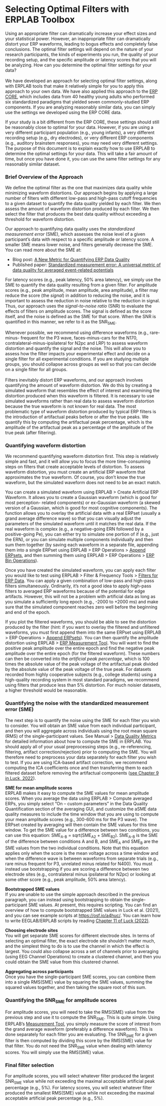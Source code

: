 # Selecting Optimal Filters with ERPLAB Toolbox
Using an appropriate filter can dramatically increase your effect sizes and your
statistical power. However, an inappropriate filter can dramatically distort your ERP waveforms,
leading to bogus effects and completely false conclusions. The optimal filter settings will depend
on the nature of your research participants, the kinds of experiments you run, the quality of your
recording setup, and the specific amplitude or latency scores that you will be analyzing. How can
you determine the optimal filter settings for your data?<br><br>
We have developed an approach for selecting optimal filter settings, <REF> along with
ERPLAB tools that make it relatively simple for you to apply this approach to your own data.
We have also applied this approach to the [ERP CORE](https://osf.io/thsqg/), which includes data from 40 healthy
young adults who performed six standardized paradigms that yielded seven commonly-studied
ERP components. If you are analyzing reasonably similar data, you can simply use the settings
we developed using the ERP CORE data. <The table below shows these recommended settings
see REF for a detailed description. Note that different filter settings are optimal for different
components and different scoring methods.><br>

If your study is a bit different from the ERP CORE, these settings should still be
reasonably close to optimal for your data. However, if you are using a very different participant
population (e.g., young infants), a very different recording setup (e.g., dry electrodes), or very
different ERP components (e.g., auditory brainstem responses), you may need very different
settings. The purpose of this document is to explain exactly how to use ERPLAB to determine
the optimal settings for your data. This will take a fair amount of time, but once you have done it,
you can use the same filter settings for any reasonably similar dataset.<br>

### Brief Overview of the Approach
We define the optimal filter as the one that maximizes data quality while minimizing
waveform distortions. Our approach begins by applying a large number of filters with different
low-pass and high-pass cutoff frequencies to a given dataset to quantify the data quality yielded
by each filter. We then assess the amount of waveform distortion produced by each filter. We
then select the filter that produces the best data quality without exceeding a threshold for
waveform distortion.<br>

Our approach to quantifying data quality uses the _standardized measurement error_ (SME), which assesses the noise level of a given participant’s data with respect to a specific
amplitude or latency score. A smaller SME means lower noise, and filters generally decrease the
SME. You can read more about the SME at:<br>
* Blog post: [A New Metric for Quantifying ERP Data Quality](https://erpinfo.org/blog/2020/4/28/data-quality)
* Published paper: [Standardized measurement error: A universal metric of data quality for averaged event-related potentials
](https://onlinelibrary.wiley.com/doi/10.1111/psyp.13793)<br>

For latency scores (e.g., peak latency, 50% area latency), we simply use the SME to
quantify the data quality resulting from a given filter. For amplitude scores (e.g., peak amplitude,
mean amplitude, area amplitude), a filter may reduce the score (the _signal_) in addition to
reducing the noise, and it is important to assess the reduction in noise relative to the reduction in
signal. Thus, our approach uses the _signal-to-noise ratio_ (SNR) to evaluate the effects of filters
on amplitude scores. The signal is defined as the score itself, and the noise is defined as the SME
for that score. When the SNR is quantified in this manner, we refer to it as the SNR<sub>SME</sub>.<br>

Whenever possible, we recommend using difference waveforms (e.g., rare-minus-
frequent for the P3 wave, faces-minus-cars for the N170, contralateral-minus-ipsilateral for N2pc
and LRP) to assess waveform distortion and quantify the signal and the noise. This will allow you to assess how the filter impacts your experimental effect and decide on a single filter for all
experimental conditions. If you are studying multiple groups, you should collapse across groups
as well so that you can decide on a single filter for all groups.<br><br>
Filters inevitably distort ERP waveforms, and our approach involves quantifying the
amount of waveform distortion. We do this by creating a simulated waveform that resembles the
effect of interest and examining the distortion produced when this waveform is filtered. It is
necessary to use simulated waveforms rather than real data to assess waveform distortion
because the true waveform is not known for real data. The most problematic type of waveform
distortion produced by typical ERP filters is the introduction of artifactual peaks before or after
the true peaks. We quantify this by computing the artifactual peak percentage, which is the
amplitude of the artifactual peak as a percentage of the amplitude of the true peak (after
filtering).<br>

### Quantifying waveform distortion
We recommend quantifying waveform distortion first. This step is relatively simple and
fast, and it will allow you to focus the more time-consuming steps on filters that create
acceptable levels of distortion. To assess waveform distortion, you must create an artificial ERP
waveform that approximates the true waveform. Of course, you don’t know the true waveform,
but the simulated waveform does not need to be an exact match.<br>

You can create a simulated waveform using ERPLAB > Create Artificial ERP
Waveform. It allows you to create a Gaussian waveform (which is good for most perception-
related components) or ex-Gaussian waveform (a skewed version of a Gaussian, which is good
for most cognitive components). The function allows you to overlay the artificial data with a real
ERPset (usually a grand average difference wave) so that you can visually adjust the parameters
of the simulated waveform until it matches the real data. If the real waveform is complex (e.g., a
negative-going ERN followed by a positive-going Pe), you can either try to simulate one portion
of if (e.g., just the ERN), or you can simulate multiple components individually and then sum
them together (by saving each waveform in a separate file, appending them into a single ERPset
using ERPLAB > ERP Operations > [Append ERPsets](https://github.com/lucklab/erplab/wiki/Appending-ERPSETS), and then summing them using ERPLAB > ERP Operations > [ERP Bin Operations](https://github.com/lucklab/erplab/wiki/ERP-Bin-Operations)).<br>

Once you have created the simulated waveform, you can apply each filter you would like
to test using ERPLAB > Filter & Frequency Tools > [Filters for ERP Data](https://github.com/lucklab/erplab/wiki/Filtering-EEG-and-ERPs:-Tutorial). You can apply a given
combination of low-pass and high-pass filters simultaneously. Ordinarily, it’s not a good idea to
apply high-pass filters to averaged ERP waveforms because of the potential for edge artifacts.
However, this will not be a problem with artificial data as long as you simulate a sufficiently
long epoch (e.g., -2000 to +2000 ms) and make sure that the simulated component reaches zero
well before the beginning and end of the epoch.<br>

If you plot the filtered waveforms, you should be able to see the distortion produced by
the filter (hint: if you want to overlay the filtered and unfiltered waveforms, you must first
append them into the same ERPset using ERPLAB > ERP Operations > [Append ERPsets](https://github.com/lucklab/erplab/wiki/Appending-ERPSETS)). You
can then quantify the amplitude distortion using ERPLAB > [ERP Measurement Tool](https://github.com/lucklab/erplab/wiki/ERP-Measurement-Tool). You will
want to find the positive peak amplitude over the entire epoch and find the negative peak
amplitude over the entire epoch (for the filtered waveform). These numbers can then be
converted into the _artificial peak percentage_, which is 100 times the absolute value of the peak
voltage of the artifactual peak divided by the absolute value of the peak voltage of the true peak.
For datasets recorded from highly cooperative subjects (e.g., college students) using a high-quality recording system in most standard paradigms, we recommend using filters that produce less than 5% distortion. For much noisier datasets, a higher threshold would be reasonable.<br>

### Quantifying the noise with the standardized measurement error (SME)
The next step is to quantify the noise using the SME for each filter you wish to consider.
You will obtain an SME value from each individual participant, and then you will aggregate
across individuals using the root mean square (RMS) of the single-participant values. See Manual > [Data Quality Metrics](https://github.com/lucklab/erplab/wiki/ERPLAB-Data-Quality-Metrics)
for detailed information about how to compute the SME in ERPLAB. You should apply all of
your usual preprocessing steps (e.g., re-referencing, filtering, artifact correction/rejection) prior
to computing the SME. You will therefore need to preprocess your data separately for each filter
you wish to test. If you are using ICA-based artifact correction, we recommend computing the
ICA coefficients once and then transferring them to each filtered dataset before removing the
artifactual components ([see Chapter 9 in Luck, 2022](https://socialsci.libretexts.org/Bookshelves/Psychology/Book:_Applied_Event-Related_Potential_Data_Analysis_(Luck))).<br>

**SME for mean amplitude scores**<br>
ERPLAB makes it easy to compute the SME values for
mean amplitude scores. When you average the data using ERPLAB > Compute averaged ERPs,
you simply select “On – custom parameters” in the Data Quality Quantification section of the
averaging GUI, and customize the aSME data quality measures to include the time window that
you are using to compute your mean amplitude scores (e.g., 300-600 ms for the P3 wave). The
ERPset created by averaging will then contain the SME values for this time window. To get the
SME value for a difference between two conditions, you can use this equation: SME<sub>A-B</sub> =
sqrt(SME<sub>A2</sub> + SME<sub>B2</sub>). SME<sub>A-B</sub> is the SME of the difference between conditions A and B, and
SME<sub>A</sub> and SME<sub>B</sub> are the SME values from the two individual conditions. Note that this equation
applies only when the score is the mean voltage across a time window and when the difference
wave is between waveforms from separate trials (e.g., rare minus frequent for P3, unrelated
minus related for N400). You must instead use bootstrapping if you are scoring a difference
between two electrode sites (e.g., contralateral minus ipsilateral for N2pc) or looking at some
other score (e.g., peak amplitude, 50% area latency).<br>

**Bootstrapped SME values**<br>
If you are unable to use the simple approach described in the
previous paragraph, you can instead using bootstrapping to obtain the single-participant SME
values. At present, this requires scripting. You can find an overview of how to compute
bootstrapped SME values in Luck et al. (2021), and you can see example scripts at
https://osf.io/a4huc/. You can learn how to write EEGLAB/ERPLAB scripts by reading [Chapter 11 of Luck (2022)](https://socialsci.libretexts.org/Bookshelves/Psychology/Book:_Applied_Event-Related_Potential_Data_Analysis_(Luck)).<br>

**Choosing electrode sites**<br>
You will get separate SME scores for different electrode sites.
In terms of selecting an optimal filter, the exact electrode site shouldn’t matter much, and the
simplest thing to do is to use the channel in which the effect is largest. You could also collapse
across a set of channels prior to averaging (using EEG Channel Operations) to create a clustered
channel, and then you could obtain the SME value from this clustered channel.<br>

**Aggregating across participants**<br>
Once you have the single-participant SME scores, you
can combine them into a single RMS(SME) value by squaring the SME values, summing the
squared values together, and then taking the square root of this sum.<br>

### Quantifying the SNR<sub>SME</sub> for amplitude scores
For amplitude scores, you will need to take the RMS(SME) value from the previous step
and use it to compute the SNR<sub>SME</sub>. This is quite simple. Using ERPLAB’s [Measurement Tool](https://github.com/lucklab/erplab/wiki/ERP-Measurement-Tool),
you simply measure the score of interest from the grand average waveform (preferably a
difference waveform). This is done separately for each filter you are evaluating. The SNR<sub>SME</sub> for
a given filter is then computed by dividing this score by the RMS(SME) value for that filter. You do not need the SNR<sub>SME</sub> value when dealing with latency scores. You will simply use the RMS(SME) value.<br>

### Final filter selection
For amplitude scores, you will select whatever filter produced the largest SNR<sub>SME</sub> value
while not exceeding the maximal acceptable artificial peak percentage (e.g., 5%). For latency
scores, you will select whatever filter produced the smallest RMS(SME) value while not
exceeding the maximal acceptable artificial peak percentage (e.g., 5%).
